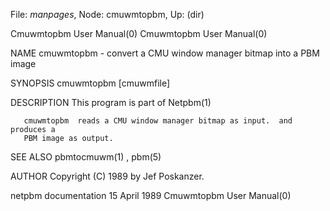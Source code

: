 File: *manpages*,  Node: cmuwmtopbm,  Up: (dir)

Cmuwmtopbm User Manual(0)                            Cmuwmtopbm User Manual(0)



NAME
       cmuwmtopbm - convert a CMU window manager bitmap into a PBM image


SYNOPSIS
       cmuwmtopbm [cmuwmfile]


DESCRIPTION
       This program is part of Netpbm(1)

       cmuwmtopbm  reads a CMU window manager bitmap as input.  and produces a
       PBM image as output.


SEE ALSO
       pbmtocmuwm(1) , pbm(5)



AUTHOR
       Copyright (C) 1989 by Jef Poskanzer.



netpbm documentation             15 April 1989       Cmuwmtopbm User Manual(0)
